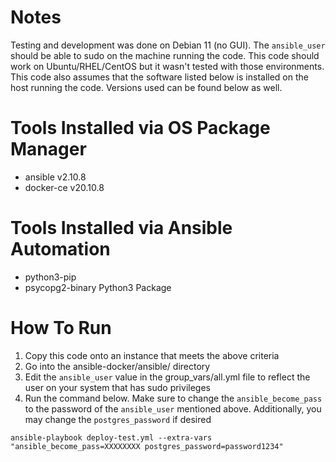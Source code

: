 # Notes
Testing and development was done on Debian 11 (no GUI).  The `ansible_user` should be able to sudo on the machine running the code.  This code should work on Ubuntu/RHEL/CentOS but it wasn't tested with those environments.  This code also assumes that the software listed below is installed on the host running the code.  Versions used can be found below as well.

# Tools Installed via OS Package Manager
* ansible v2.10.8
* docker-ce v20.10.8

# Tools Installed via Ansible Automation
* python3-pip
* psycopg2-binary Python3 Package

# How To Run
1. Copy this code onto an instance that meets the above criteria
2. Go into the ansible-docker/ansible/ directory
3. Edit the `ansible_user` value in the group_vars/all.yml file to reflect the user on your system that has sudo privileges
3. Run the command below.  Make sure to change the `ansible_become_pass` to the password of the `ansible_user` mentioned above.  Additionally, you may change the `postgres_password` if desired

`ansible-playbook deploy-test.yml --extra-vars "ansible_become_pass=XXXXXXXX postgres_password=password1234"`
